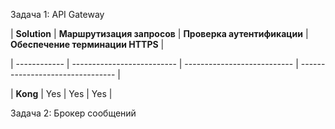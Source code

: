 
Задача 1: API Gateway

| **Solution** | **Маршрутизация запросов** | **Проверка аутентификации** | **Обеспечение терминации HTTPS** |

| ------------ | -------------------------- | --------------------------- | -------------------------------- |

| **Kong**     | Yes                        | Yes                         |  Yes                             |  



Задача 2: Брокер сообщений


